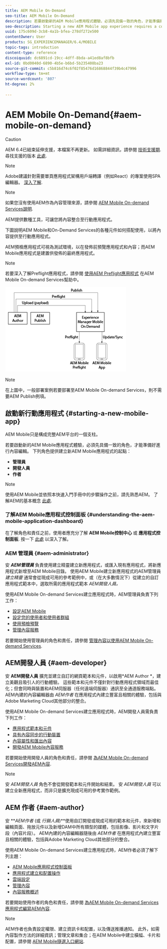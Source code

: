 ```yaml
---
title: AEM Mobile On-Demand
seo-title: AEM Mobile On-Demand
description: 若要啟動新的AEM Mobile應用程式體驗，必須先具備一致的角色，才能準備好進行內容編輯。 請詳閱本頁，開始使用AEM Mobile On-Demand Services。
seo-description: Starting a new AEM Mobile app experience requires a cohesion of roles before it is ready for content editing. Follow this page to get started with AEM mobile On-Demand services.
uuid: 175c609d-3cb8-4a1b-bfea-278df272e500
contentOwner: User
products: SG_EXPERIENCEMANAGER/6.4/MOBILE
topic-tags: introduction
content-type: reference
discoiquuid: dc6891cd-19cc-4dff-8bda-a41ed8af8bfb
exl-id: 0bd0040d-6890-4b5e-b6bd-5b235408ba23
source-git-commit: c5b816d74c6f02f85476d16868844f39b4c47996
workflow-type: tm+mt
source-wordcount: '807'
ht-degree: 2%

---
```


# AEM Mobile On-Demand{#aem-mobile-on-demand}

>[!CAUTION]
>
>AEM 6.4已結束延伸支援，本檔案不再更新。 如需詳細資訊，請參閱 [技術支援期](https://helpx.adobe.com//tw/support/programs/eol-matrix.html). 尋找支援的版本 [此處](https://experienceleague.adobe.com/docs/).

>[!NOTE]
>
>Adobe建議針對需要單頁應用程式架構用戶端轉譯（例如React）的專案使用SPA編輯器。 [深入了解](/help/sites-developing/spa-overview.md).

>[!NOTE]
>
>如果您沒有使用AEM作為內容管理來源，請參閱 [AEM Mobile On-demand Services說明](https://helpx.adobe.com/digital-publishing-solution/topics.html).

AEM提供數種工具，可讓您將內容整合至行動應用程式。

下圖說明AEM Mobile和On-Demand Services的各種元件如何搭配使用，以將內容提供至行動應用程式。

AEM預檢應用程式可視為測試環境，以在發佈前預覽應用程式和內容；而AEM Mobile應用程式是建置供發佈的最終應用程式。

>[!NOTE]
>
>若要深入了解Preflight應用程式，請參閱 [使用AEM Preflight應用程式](https://helpx.adobe.com/digital-publishing-solution/help/preflight-app.html) 在AEM Mobile On-demand Services幫助中。

![chlimage_1-171](assets/chlimage_1-171.png)

>[!NOTE]
>
>在上圖中，一般部署案例若要部署至AEM Mobile On-demand Services，則不需要AEM Publish例項。

## 啟動新行動應用程式 {#starting-a-new-mobile-app}

AEM Mobile只是構成完整AEM平台的一個支柱。

若要啟動新的AEM Mobile應用程式體驗，必須先具備一致的角色，才能準備好進行內容編輯。 下列角色提供建立新AEM Mobile應用程式的起點：

* **管理員**
* **開發人員**
* **作者**

>[!NOTE]
>
>使用AEM Mobile並依照本快速入門手冊中的步驟操作之前，請先熟悉AEM。 了解AEM的基本概念 [此處](/help/sites-deploying/deploy.md).

### 了解AEM Mobile應用程式控制面板 {#understanding-the-aem-mobile-application-dashboard}

在了解角色和責任之前，使用者應充分了解 **AEM Mobile控制中心** 或 **應用程式控制面板**. 按一下 [此處](/help/mobile/mobile-apps-ondemand-application-dashboard.md) 以深入了解。

### AEM 管理員 {#aem-administrator}

安 ***AEM管理員*** 負責使用建立精靈建立新應用程式，或匯入現有應用程式，將新應用程式新增至AEM Mobile目錄。 使用AEM Mobile建立新應用程式的AEM管理員 *建立精靈* 通常會從現成可用的參考範例中，或（在大多數情況下）從建立的自訂應用程式範本中，選取所需的應用程式範本 *AEM開發人員。*

使用AEM Mobile On-demand Services建立應用程式時，AEM管理員負責下列工作：

* [設定AEM Mobile](/help/mobile/aem-mobile-setup.md)
* [設定您的使用者和使用者群組](/help/mobile/aem-mobile-configure-users.md)
* [使用預檢預覽](/help/mobile/aem-mobile-manage-ondemand-services.md)
* [管理內容服務](/help/mobile/developing-content-services.md)

若要開始使用管理員的角色和責任，請參閱 [管理內容以使用AEM Mobile On-demand Services](/help/mobile/aem-mobile.md).

## AEM開發人員 {#aem-developer}

安 **AEM開發人員** 擴充並建立自訂的網頁範本和元件，以啟用*AEM Author *，建立美觀且吸引人的行動體驗。 這些範本和元件不僅針對行動應用程式領域而最佳化；但會同時與裝置和AEM伺服器（任何遠端伺服器）通訊至全通道服務端點。 AEM內建的內容編輯器由 *AEM作者* 在應用程式內建立豐富且相關的體驗，包括與Adobe Marketing Cloud其他部分的整合。

使用AEM Mobile On-demand Services建立應用程式時，AEM開發人員需負責下列工作：

* [應用程式範本和元件](/help/mobile/app-templates-and-components1.md)
* [具有內容同步的行動裝置](/help/mobile/mobile-ondemand-contentsync.md)
* [內容屬性和匯出內容](/help/mobile/on-demand-content-properties-exporting.md)
* [開發AEM Mobile內容服務](/help/mobile/developing-content-services.md)

若要開始使用開發人員的角色和責任，請參閱 [為AEM Mobile On-demand Services開發AEM內容](/help/mobile/aem-mobile-on-demand.md).

>[!NOTE]
>
>安 *AEM開發人員* 角色不會從開發範本和元件開始和結束。 安 *AEM開發人員* 可以建立全新應用程式，而非只是擴充現成可用的參考實作範例。

## AEM 作者 {#aem-author}

安 ***AEM作者* (或 *行銷人員*)**使用自訂開發或現成可用的範本和元件，來新增和編輯頁面、拖放元件以及新增DAM中所有類型的媒體，包括影像、影片和文字片段（內容片段）。 AEM內建的內容編輯器隨後由 *AEM作者* 在應用程式內建立豐富且相關的體驗，包括與Adobe Marketing Cloud其他部分的整合。

使用AEM Mobile On-demand Services建立應用程式時，AEM作者必須了解下列主題：

* [AEM Mobile應用程式控制面板](/help/mobile/mobile-apps-ondemand-application-dashboard.md)
* [應用程式建立和配置操作](/help/mobile/mobile-apps-ondemand-application-create-configure-action.md)
* [雲端設定](/help/mobile/mobile-on-demand-associating-an-on-demand-app-to-cloud-configuration.md)
* [管理內容](/help/mobile/mobile-apps-ondemand-manage-content-ondemand.md)
* [內容服務概述](/help/mobile/develop-content-as-a-service.md)

若要開始使用作者的角色和責任，請參閱 [為AEM Mobile On-demand Services應用程式編寫AEM內容](/help/mobile/mobile-apps-ondemand.md).

>[!NOTE]
>
>AEM作者也負責設定權限、建立資訊卡和配置，以及傳送推播通知。 此外，如需內容製作方法的詳細資訊；管理文章和集合；在AEM Mobile中建立橫幅、卡片和配置，請參閱 [AEM Mobile隨選入口網站](https://helpx.adobe.com/digital-publishing-solution/topics.html#dynamicpod_reference_2).
